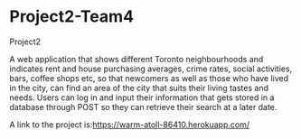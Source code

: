 # Project2-Team4
Project2

A web application that shows different Toronto neighbourhoods and indicates rent and house purchasing averages, crime rates, social activities, bars, coffee shops etc, so that newcomers as well as those who have lived in the city, can find an area of the city that suits their living tastes and needs. Users can log in and input their information that gets stored in a database through POST so they can retrieve their search at a later date.

A link to the project is:https://warm-atoll-86410.herokuapp.com/
